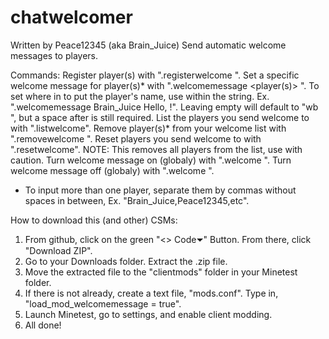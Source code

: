 # chatwelcomer
Written by Peace12345 (aka Brain_Juice)
Send automatic welcome messages to players.

Commands:
Register player(s) with ".registerwelcome <player>".
Set a specific welcome message for player(s)* with ".welcomemessage <player(s)> <message>". To set where in <message> to put the player's name, use <name> within the string. Ex. ".welcomemessage Brain_Juice Hello, <name>!". Leaving <message> empty will default to "wb <name>", but a space after <playername> is still required.
List the players you send welcome to with ".listwelcome".
Remove player(s)* from your welcome list with ".removewelcome <player>".
Reset players you send welcome to with ".resetwelcome". NOTE: This removes all players from the list, use with caution.
Turn welcome message on (globaly) with ".welcome <true>". Turn welcome message off (globaly) with ".welcome <false>".

* To input more than one player, separate them by commas without spaces in between, Ex. "Brain_Juice,Peace12345,etc".

How to download this (and other) CSMs:
 1. From github, click on the green "<> Code⏷" Button. From there, click "Download ZIP".
 2. Go to your Downloads folder. Extract the .zip file.
 3. Move the extracted file to the "clientmods" folder in your Minetest folder.
 4. If there is not already, create a text file, "mods.conf". Type in, "load_mod_welcomemessage = true".
 5. Launch Minetest, go to settings, and enable client modding.
 6. All done!
